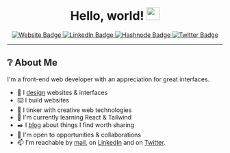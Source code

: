 <!--
**blessedzulu/blessedzulu** is a ✨ _special_ ✨ repository because its `README.md` (this file) appears on your GitHub profile.

Here are some ideas to get you started:

- 🔭 I’m currently working on ...
- 🌱 I’m currently learning ...
- 👯 I’m looking to collaborate on ...
- 🤔 I’m looking for help with ...
- 💬 Ask me about ...
- 📫 How to reach me: ...
- 😄 Pronouns: ...
- ⚡ Fun fact: ...
-->


<div align="center">
  <h1>
      Hello, world!
      <img src="https://media.giphy.com/media/hvRJCLFzcasrR4ia7z/giphy.gif" width="30px"/>
  </h1>
</div>


<div align="center" id="social-badges">
  <a href="https://blessedzulu.com">
    <img src="https://img.shields.io/badge/Website-grey?style=for-the-badge&logo=aboutdotme&logoColor=white" alt="Website Badge"/>
  </a>
  <a href="https://linkedin.com/in/blessedzulu">
    <img src="https://img.shields.io/badge/LinkedIn-0077b5?style=for-the-badge&logo=linkedin&logoColor=white" alt="LinkedIn Badge"/>
  </a>
  <a href="https://blog.blessedzulu.com">
    <img src="https://img.shields.io/badge/Blog-2962ff?style=for-the-badge&logo=hashnode&logoColor=white" alt="Hashnode Badge"/>
  </a>
  <a href="https://twitter.com/blessedzulu_">
    <img src="https://img.shields.io/badge/Twitter-1DA1F2?style=for-the-badge&logo=twitter&logoColor=white" alt="Twitter Badge"/>
  </a>
</div>

--- 
## ❔ About Me

I'm a front-end web developer with an appreciation for great interfaces.

- 🎨 I [design](https://behance.net/blessedzulu) websites & interfaces 
- ⌨️ I build websites
- 🎲 I tinker with creative web technologies
- 🌱 I'm currently learning React & Tailwind
- ✒️ I [blog](https://blog.blessedzulu.com) about things I find worth sharing 
- 🔎 I'm open to opportunities & collaborations
- 📫 I'm reachable by [mail](mailto:hello@blessedzulu.com), on [LinkedIn](https://linkedin.com/in/blessedzulu) and on [Twitter](https://twitter.com/blessedzulu_). 

